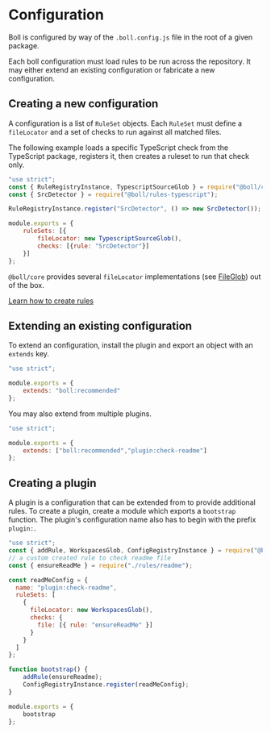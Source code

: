 # Configuration

Boll is configured by way of the `.boll.config.js` file in the root of a given package.

Each boll configuration must load rules to be run across the repository. It may either
extend an existing configuration or fabricate a new configuration.

## Creating a new configuration

A configuration is a list of `RuleSet` objects. Each `RuleSet` must define a `fileLocator`
and a set of checks to run against all matched files.

The following example loads a specific TypeScript check from the TypeScript package, registers it, then creates a
ruleset to run that check only.

```js
"use strict";
const { RuleRegistryInstance, TypescriptSourceGlob } = require("@boll/core");
const { SrcDetector } = require("@boll/rules-typescript");

RuleRegistryInstance.register("SrcDetector", () => new SrcDetector());

module.exports = {
    ruleSets: [{
        fileLocator: new TypescriptSourceGlob(),
        checks: [{rule: "SrcDetector"}]
    }]
};
```

`@boll/core` provides several `fileLocator` implementations (see [FileGlob](../api/core/interfaces/fileglob)) out of the box.


[Learn how to create rules](custom-rule)

## Extending an existing configuration

To extend an configuration, install the plugin and export an object with
an `extends` key.

```js
"use strict";

module.exports = {
    extends: "boll:recommended"
};
```

You may also extend from multiple plugins.
```js
"use strict";

module.exports = {
    extends: ["boll:recommended","plugin:check-readme"]
};
```

## Creating a plugin
A plugin is a configuration that can be extended from to provide additional rules. To create a plugin,
create a module which exports a `bootstrap` function. The plugin's configuration name also has to begin with the prefix `plugin:`.

```js
"use strict";
const { addRule, WorkspacesGlob, ConfigRegistryInstance } = require("@boll/core");
// a custom created rule to check readme file
const { ensureReadMe } = require("./rules/readme");

const readMeConfig = {
  name: "plugin:check-readme",
  ruleSets: [
    {
      fileLocator: new WorkspacesGlob(),
      checks: {
        file: [{ rule: "ensureReadMe" }]
      }
    }
  ]
};

function bootstrap() {
    addRule(ensureReadme);
    ConfigRegistryInstance.register(readMeConfig);
}

module.exports = {
    bootstrap
};
```
